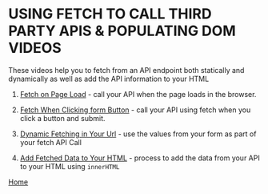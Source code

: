 # USING FETCH TO CALL THIRD PARTY APIS & POPULATING DOM VIDEOS

These videos help you to fetch from an API endpoint both statically and dynamically as well as add the API information to your HTML

1. [Fetch on Page Load](https://drive.google.com/file/d/1Hil8UkyyO0UVzJIY4h_Bhu9QelA_sd4q/view?usp=sharing) - call your API when the page loads in the browser.

1. [Fetch When Clicking form Button](https://drive.google.com/file/d/158I56w__1tXombh8T3nPfJShxv7BcWF5/view?usp=sharing) - call your API using fetch when you click a button and submit.

1. [Dynamic Fetching in Your Url](https://drive.google.com/file/d/11ecUxrVz-16lXkceNNxeMvSDBIfaXjC0/view?usp=sharing) - use the values from your form as part of your fetch API Call

1. [Add Fetched Data to Your HTML](https://drive.google.com/file/d/1WpzoQSGGxNP5hfJRC92OCG_Iriz2AU88/view?usp=sharing) - process to add the data from your API to your HTML using `innerHTML`

[Home][def]

[def]: README.md
